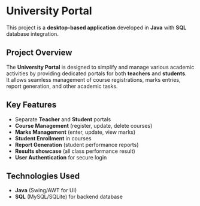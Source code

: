 # University Portal

This project is a **desktop-based application** developed in **Java** with **SQL** database integration.

## Project Overview

The **University Portal** is designed to simplify and manage various academic activities by providing dedicated portals for both **teachers** and **students**.  
It allows seamless management of course registrations, marks entries, report generation, and other academic tasks.

## Key Features
- Separate **Teacher** and **Student** portals
- **Course Management** (register, update, delete courses)
- **Marks Management** (enter, update, view marks)
- **Student Enrollment** in courses
- **Report Generation** (student performance reports)
- **Results showcase** (all class performance result)
- **User Authentication** for secure login

## Technologies Used
- **Java** (Swing/AWT for UI)
- **SQL** (MySQL/SQLite) for backend database

